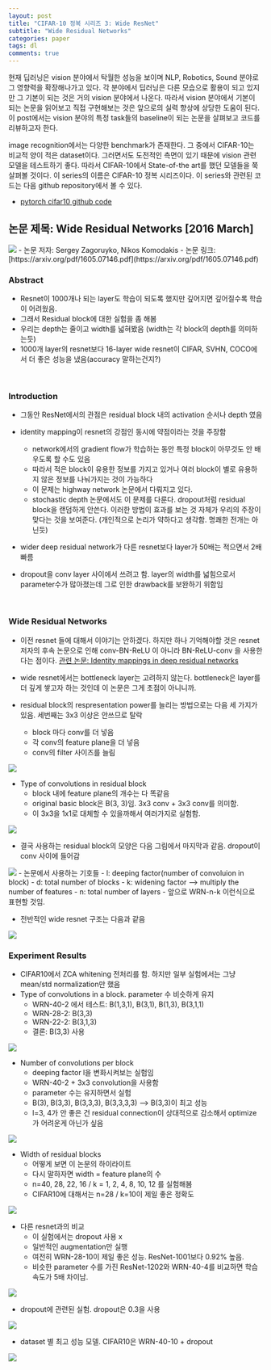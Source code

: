 ```yaml
---
layout: post
title: "CIFAR-10 정복 시리즈 3: Wide ResNet"
subtitle: "Wide Residual Networks"
categories: paper
tags: dl
comments: true
---
```


현재 딥러닝은 vision 분야에서 탁월한 성능을 보이며 NLP, Robotics, Sound 분야로 그 영향력을 확장해나가고 있다. 각 분야에서 딥러닝은 다른 모습으로 활용이 되고 있지만 그 기본이 되는 것은 거의 vision 분야에서 나온다. 따라서 vision 분야에서 기본이 되는 논문을 읽어보고 직접 구현해보는 것은 앞으로의 실력 향상에 상당한 도움이 된다. 이 post에서는 vision 분야의 특정 task들의 baseline이 되는 논문을 살펴보고 코드를 리뷰하고자 한다. 

image recognition에서는 다양한 benchmark가 존재한다. 그 중에서 CIFAR-10는 비교적 양이 적은 dataset이다. 그러면서도 도전적인 측면이 있기 때문에 vision 관련 모델을 테스트하기 좋다. 따라서 CIFAR-10에서 State-of-the art를 했던 모델들을 쭉 살펴볼 것이다. 이 series의 이름은 CIFAR-10 정복 시리즈이다. 이 series와 관련된 코드는 다음 github repository에서 볼 수 있다. 

- [pytorch cifar10 github code](https://github.com/dnddnjs/pytorch-cifar10) 


## 논문 제목: Wide Residual Networks [2016 March]

<img src="https://www.dropbox.com/s/aqjty3k9tly0yei/Screenshot%202018-10-12%2017.39.25.png?dl=1">
- 논문 저자: Sergey Zagoruyko, Nikos Komodakis
- 논문 링크: [https://arxiv.org/pdf/1605.07146.pdf](https://arxiv.org/pdf/1605.07146.pdf)

<br/>

### Abstract
- Resnet이 1000개나 되는 layer도 학습이 되도록 했지만 깊어지면 깊어질수록 학습이 어려웠음.
- 그래서 Residual block에 대한 실험을 좀 해봄
- 우리는 depth는 줄이고 width를 넓혀봤음 (width는 각 block의 depth를 의미하는듯)
- 1000개 layer의 resnet보다 16-layer wide resnet이 CIFAR, SVHN, COCO에서 더 좋은 성능을 냈음(accuracy 말하는건지?)

<br/>

### Introduction
- 그동안 ResNet에서의 관점은 residual block 내의 activation 순서나 depth 였음
- identity mapping이 resnet의 강점인 동시에 약점이라는 것을 주장함
  - network에서의 gradient flow가 학습하는 동안 특정 block이 아무것도 안 배우도록 할 수도 있음
  - 따라서 적은 block이 유용한 정보를 가지고 있거나 여러 block이 별로 유용하지 않은 정보를 나눠가지는 것이 가능하다
  - 이 문제는 highway network 논문에서 다뤄지고 있다. 
  - stochastic depth 논문에서도 이 문제를 다룬다. dropout처럼 residual block을 랜덤하게 안쓴다. 이러한 방법이 효과를 보는 것 자체가 우리의 주장이 맞다는 것을 보여준다. (개인적으로 논리가 약하다고 생각함. 명쾌한 전개는 아닌듯)

- wider deep residual network가 다른 resnet보다 layer가 50배는 적으면서 2배 빠름
- dropout을 conv layer 사이에서 쓰려고 함. layer의 width를 넓힘으로서 parameter수가 많아졌는데 그로 인한 drawback를 보완하기 위함임

<br/>

### Wide Residual Networks
- 이전 resnet 들에 대해서 이야기는 안하겠다. 하지만 하나 기억해야할 것은 resnet 저자의 후속 논문으로 인해 conv-BN-ReLU 이 아니라 BN-ReLU-conv 을 사용한다는 점이다. [관련 논문: Identity mappings in deep
residual networks](https://arxiv.org/abs/1603.05027) 

- wide resnet에서는 bottleneck layer는 고려하지 않는다. bottleneck은 layer를 더 깊게 쌓고자 하는 것인데 이 논문은 그게 초점이 아니니까.
- residual block의 respresentation power를 늘리는 방법으로는 다음 세 가지가 있음. 세번째는 3x3 이상은 안쓰므로 탈락
  - block 마다 conv를 더 넣음
  - 각 conv의 feature plane을 더 넣음
  - conv의 filter 사이즈를 늘림
<img src="https://www.dropbox.com/s/7h5whxvdthu8y18/Screenshot%202018-10-12%2018.15.28.png?dl=1">

- Type of convolutions in residual block
  - block 내에 feature plane의 개수는 다 똑같음
  - original basic block은 B(3, 3)임. 3x3 conv + 3x3 conv를 의미함.
  - 이 3x3을 1x1로 대체할 수 있을까해서 여러가지로 실험함.

<img src="https://www.dropbox.com/s/h112dtgbhh7qw0p/Screenshot%202018-10-12%2018.36.18.png?dl=1">

- 결국 사용하는 residual block의 모양은 다음 그림에서 마지막과 같음. dropout이 conv 사이에 들어감
<img src="https://www.dropbox.com/s/f5dwsef7crx97f7/Screenshot%202018-10-12%2018.46.05.png?dl=1">
- 논문에서 사용하는 기호들
  - l: deeping factor(number of convoluion in block)
  - d: total number of blocks
  - k: widening factor --> multiply the number of features
  - n: total number of layers
  - 앞으로 WRN-n-k 이런식으로 표현할 것임. 

- 전반적인 wide resnet 구조는 다음과 같음
<img src="https://www.dropbox.com/s/ecxzfjhi878c8wd/Screenshot%202018-10-12%2018.54.00.png?dl=1">

<br/>

### Experiment Results
- CIFAR10에서 ZCA whitening 전처리를 함. 하지만 일부 실험에서는 그냥 mean/std normalization만 했음
- Type of convolutions in a block. parameter 수 비슷하게 유지
  - WRN-40-2 에서 테스트: B(1,3,1), B(3,1), B(1,3), B(3,1,1)
  - WRN-28-2: B(3,3)
  - WRN-22-2: B(3,1,3)
  - 결론: B(3,3) 사용

<img src="https://www.dropbox.com/s/rgf9m2qcgw0vlqr/Screenshot%202018-10-12%2019.01.14.png?dl=1">

- Number of convolutions per block
  - deeping factor l을 변화시켜보는 실험임
  - WRN-40-2 + 3x3 convolution을 사용함
  - parameter 수는 유지하면서 실험
  - B(3), B(3,3), B(3,3,3), B(3,3,3,3) --> B(3,3)이 최고 성능
  - l=3, 4가 안 좋은 건 residual connection이 상대적으로 감소해서 optimize가 어려운게 아닌가 싶음 

<img src="https://www.dropbox.com/s/9lr89qawsac7knc/Screenshot%202018-10-12%2019.03.40.png?dl=1">

- Width of residual blocks
  - 어떻게 보면 이 논문의 하이라이트
  - 다시 말하자면 width = feature plane의 수
  - n=40, 28, 22, 16 / k = 1, 2, 4, 8, 10, 12 를 실험해봄
  - CIFAR10에 대해서는 n=28 / k=10이 제일 좋은 정확도

 <img src="https://www.dropbox.com/s/8kaggunevtssp8r/Screenshot%202018-10-12%2021.02.35.png?dl=1">

 - 다른 resnet과의 비교
   - 이 실험에서는 dropout 사용 x
   - 일반적인 augmentation만 실행
   - 여전히 WRN-28-10이 제일 좋은 성능. ResNet-1001보다 0.92% 높음.
   - 비슷한 parameter 수를 가진 ResNet-1202와 WRN-40-4를 비교하면 학습속도가 5배 차이남.

<img src="https://www.dropbox.com/s/rilyppjh5hteue7/Screenshot%202018-10-12%2021.11.22.png?dl=1">

- dropout에 관련된 실험. dropout은 0.3을 사용
<img src="https://www.dropbox.com/s/bugro9g0uxbx40t/Screenshot%202018-10-12%2021.13.13.png?dl=1">

- dataset 별 최고 성능 모델. CIFAR10은 WRN-40-10 + dropout
<img src="https://www.dropbox.com/s/hmjuiunmjlzsev7/Screenshot%202018-10-12%2021.15.10.png?dl=1">

